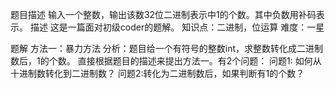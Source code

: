 题目描述
输入一个整数，输出该数32位二进制表示中1的个数。其中负数用补码表示。
描述
这是一篇面对初级coder的题解。
知识点：二进制，位运算
难度：一星

题解
方法一：暴力方法
分析：题目给一个有符号的整数int，求整数转化成二进制数后，1的个数。
直接根据题目的描述来提出方法一。有2个问题：
问题1: 如何从十进制数转化到二进制数？
问题2:转化为二进制数后，如果判断有1的个数？
